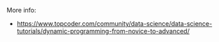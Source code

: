 More info:
- https://www.topcoder.com/community/data-science/data-science-tutorials/dynamic-programming-from-novice-to-advanced/
